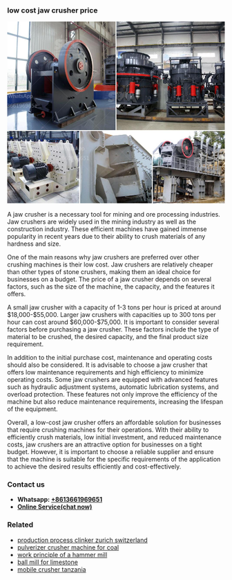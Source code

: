 <h3>low cost jaw crusher price</h3><img src='1708498019.jpg' alt=''><p>A jaw crusher is a necessary tool for mining and ore processing industries. Jaw crushers are widely used in the mining industry as well as the construction industry. These efficient machines have gained immense popularity in recent years due to their ability to crush materials of any hardness and size.</p><p>One of the main reasons why jaw crushers are preferred over other crushing machines is their low cost. Jaw crushers are relatively cheaper than other types of stone crushers, making them an ideal choice for businesses on a budget. The price of a jaw crusher depends on several factors, such as the size of the machine, the capacity, and the features it offers.</p><p>A small jaw crusher with a capacity of 1-3 tons per hour is priced at around $18,000-$55,000. Larger jaw crushers with capacities up to 300 tons per hour can cost around $60,000-$75,000. It is important to consider several factors before purchasing a jaw crusher. These factors include the type of material to be crushed, the desired capacity, and the final product size requirement.</p><p>In addition to the initial purchase cost, maintenance and operating costs should also be considered. It is advisable to choose a jaw crusher that offers low maintenance requirements and high efficiency to minimize operating costs. Some jaw crushers are equipped with advanced features such as hydraulic adjustment systems, automatic lubrication systems, and overload protection. These features not only improve the efficiency of the machine but also reduce maintenance requirements, increasing the lifespan of the equipment.</p><p>Overall, a low-cost jaw crusher offers an affordable solution for businesses that require crushing machines for their operations. With their ability to efficiently crush materials, low initial investment, and reduced maintenance costs, jaw crushers are an attractive option for businesses on a tight budget. However, it is important to choose a reliable supplier and ensure that the machine is suitable for the specific requirements of the application to achieve the desired results efficiently and cost-effectively.</p><h3>Contact us</h3><ul><li><strong>Whatsapp:&nbsp;<a href="https://wa.me/8613661969651">+8613661969651</a></strong></li><li><a href="https://swt.shibang-china.com/?git&amp;zhl&amp;low cost jaw crusher price"><strong>Online Service(chat now)</strong></a></li></ul><h3>Related</h3><ul><li><a href='production process clinker zurich switzerland.md'>production process clinker zurich switzerland</a></li><li><a href='pulverizer crusher machine for coal.md'>pulverizer crusher machine for coal</a></li><li><a href='work principle of a hammer mill.md'>work principle of a hammer mill</a></li><li><a href='ball mill for limestone.md'>ball mill for limestone</a></li><li><a href='mobile crusher tanzania.md'>mobile crusher tanzania</a></li></ul>